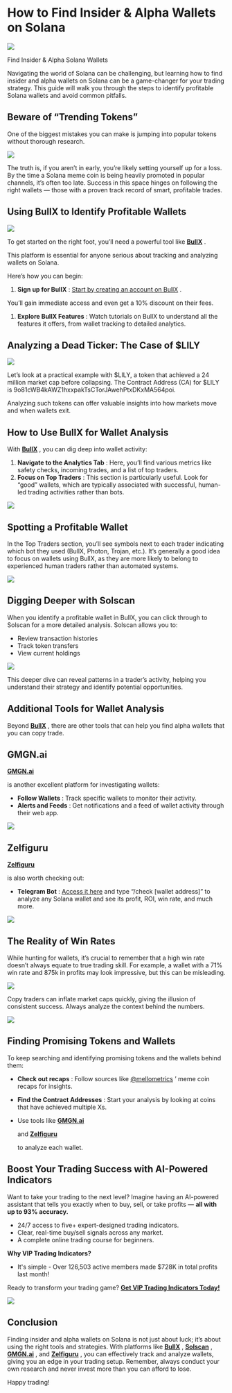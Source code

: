 # How to Find Insider & Alpha Wallets on Solana

![](https://miro.medium.com/v2/1*k01Q67jejsL5piCkfMF3wA.png)

Find Insider & Alpha Solana Wallets

Navigating the world of Solana can be challenging, but learning how to find insider and alpha wallets on Solana can be a game-changer for your trading strategy. This guide will walk you through the steps to identify profitable Solana wallets and avoid common pitfalls.

## Beware of “Trending Tokens”

One of the biggest mistakes you can make is jumping into popular tokens without thorough research.

![](https://miro.medium.com/v2/1*zKhnoU8znF25QSU5aQHE6A.png)

The truth is, if you aren’t in early, you’re likely setting yourself up for a loss. By the time a Solana meme coin is being heavily promoted in popular channels, it’s often too late. Success in this space hinges on following the right wallets — those with a proven track record of smart, profitable trades.

## Using BullX to Identify Profitable Wallets

![](https://miro.medium.com/v2/1*A8R3FCZRSVGdYIuLUOdYbw.png)

To get started on the right foot, you’ll need a powerful tool like
[**BullX**](https://t.me/BullxBetaBot)
.

This platform is essential for anyone serious about tracking and analyzing wallets on Solana.

Here’s how you can begin:

1. **Sign up for BullX**
   :
   [Start by creating an account on BullX](https://t.me/BullxBetaBot)
   .

You’ll gain immediate access and even get a 10% discount on their fees.

1. **Explore BullX Features**
   : Watch tutorials on BullX to understand all the features it offers, from wallet tracking to detailed analytics.

## Analyzing a Dead Ticker: The Case of $LILY

![](https://miro.medium.com/v2/1*7XGyiAITZWTjMW1bJRoPAA.png)

Let’s look at a practical example with $LILY, a token that achieved a 24 million market cap before collapsing. The Contract Address (CA) for $LILY is 9o81cWB4kAWZ1hxxpakTsCTorJAwehPtxDKxMA564poi.

Analyzing such tokens can offer valuable insights into how markets move and when wallets exit.

## How to Use BullX for Wallet Analysis

With
[**BullX**](https://t.me/BullxBetaBot)
, you can dig deep into wallet activity:

1. **Navigate to the Analytics Tab**
   : Here, you’ll find various metrics like safety checks, incoming trades, and a list of top traders.
2. **Focus on Top Traders**
   : This section is particularly useful. Look for “good” wallets, which are typically associated with successful, human-led trading activities rather than bots.

![](https://miro.medium.com/v2/1*TXy24ARIGaPG9KrpxsXEfQ.png)

## Spotting a Profitable Wallet

In the Top Traders section, you’ll see symbols next to each trader indicating which bot they used (BullX, Photon, Trojan, etc.). It’s generally a good idea to focus on wallets using BullX, as they are more likely to belong to experienced human traders rather than automated systems.

![](https://miro.medium.com/v2/1*4LA-tpd8UovshdZMc0o3PA.png)

## Digging Deeper with Solscan

When you identify a profitable wallet in BullX, you can click through to Solscan for a more detailed analysis. Solscan allows you to:

* Review transaction histories
* Track token transfers
* View current holdings

![](https://miro.medium.com/v2/1*b9pc0OEO6-_BATWR6qP6tg.png)

This deeper dive can reveal patterns in a trader’s activity, helping you understand their strategy and identify potential opportunities.

## Additional Tools for Wallet Analysis

Beyond
[**BullX**](https://t.me/BullxBetaBot)
, there are other tools that can help you find alpha wallets that you can copy trade.

## GMGN.ai

[**GMGN.ai**](https://gmgn.ai/?ref=cryptohawk&chain=sol)

is another excellent platform for investigating wallets:

* **Follow Wallets**
  : Track specific wallets to monitor their activity.
* **Alerts and Feeds**
  : Get notifications and a feed of wallet activity through their web app.

![](https://miro.medium.com/v2/1*9rHbKeAGn_df1tucEuU3_Q.png)

## Zelfiguru

[**Zelfiguru**](https://t.me/zelfiguru_on_solana_bot?start=NjY4NjkwMzExOA==)

is also worth checking out:

* **Telegram Bot**
  :
  [Access it here](https://t.me/zelfiguru_on_solana_bot?start=NjY4NjkwMzExOA==)
  and type “/check [wallet address]” to analyze any Solana wallet and see its profit, ROI, win rate, and much more.

![](https://miro.medium.com/v2/1*GZnYUBU1j0im3exJzfdkig.png)

## The Reality of Win Rates

While hunting for wallets, it’s crucial to remember that a high win rate doesn’t always equate to true trading skill. For example, a wallet with a 71% win rate and 875k in profits may look impressive, but this can be misleading.

![](https://miro.medium.com/v2/1*xR-clH5ZdVMmuHR3dSCamw.png)

Copy traders can inflate market caps quickly, giving the illusion of consistent success. Always analyze the context behind the numbers.

![](https://miro.medium.com/v2/0*I8l9vQrHIodgIxI_)

## Finding Promising Tokens and Wallets

To keep searching and identifying promising tokens and the wallets behind them:

* **Check out recaps**
  : Follow sources like
  [@mellometrics](https://twitter.com/mellometrics)
  ’ meme coin recaps for insights.
* **Find the Contract Addresses**
  : Start your analysis by looking at coins that have achieved multiple Xs.
* Use tools like
  [**GMGN.ai**](https://gmgn.ai/?ref=cryptohawk&chain=sol)

  and
  [**Zelfiguru**](https://t.me/zelfiguru_on_solana_bot?start=NjY4NjkwMzExOA==)

  to analyze each wallet.

## Boost Your Trading Success with AI-Powered Indicators

Want to take your trading to the next level? Imagine having an AI-powered assistant that tells you exactly when to buy, sell, or take profits —
**all with up to 93% accuracy.**

* 24/7 access to five+ expert-designed trading indicators.
* Clear, real-time buy/sell signals across any market.
* A complete online trading course for beginners.

**Why VIP Trading Indicators?**

* It's simple - Over 126,503 active members made $728K in total profits last month!

Ready to transform your trading game?
[**Get VIP Trading Indicators Today!**](https://vipindicators.xyz)

![](https://vipindicators.xyz/2.png)

## Conclusion

Finding insider and alpha wallets on Solana is not just about luck; it’s about using the right tools and strategies. With platforms like
[**BullX**](https://t.me/BullxBetaBot)
,
[**Solscan**](https://solscan.io/)
,
[**GMGN.ai**](https://gmgn.ai/?ref=cryptohawk&chain=sol)
, and
[**Zelfiguru**](https://t.me/zelfiguru_on_solana_bot?start=NjY4NjkwMzExOA==)
, you can effectively track and analyze wallets, giving you an edge in your trading setup. Remember, always conduct your own research and never invest more than you can afford to lose.

Happy trading!